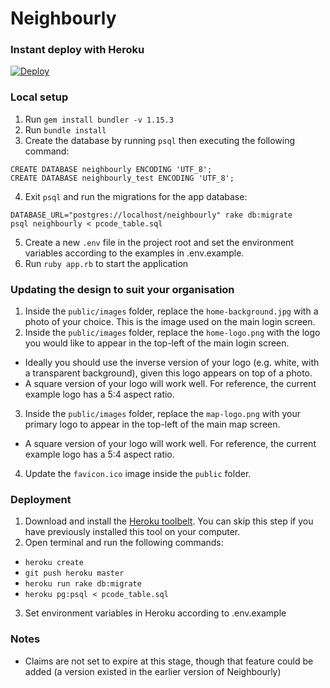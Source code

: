 # Neighbourly

### Instant deploy with Heroku

[![Deploy](https://www.herokucdn.com/deploy/button.svg)](https://heroku.com/deploy)

### Local setup

1. Run `gem install bundler -v 1.15.3`
2. Run `bundle install`
3. Create the database by running `psql` then executing the following command:
  ```
  CREATE DATABASE neighbourly ENCODING 'UTF_8';
  CREATE DATABASE neighbourly_test ENCODING 'UTF_8';
  ```
4. Exit `psql` and run the migrations for the app database:
  ```
  DATABASE_URL="postgres://localhost/neighbourly" rake db:migrate
  psql neighbourly < pcode_table.sql
  ```
5. Create a new `.env` file in the project root and set the environment variables according to the examples in .env.example.
6. Run `ruby app.rb` to start the application

### Updating the design to suit your organisation

1. Inside the `public/images` folder, replace the `home-background.jpg` with a photo of your choice. This is the image used on the main login screen.
2. Inside the `public/images` folder, replace the `home-logo.png` with the logo you would like to appear in the top-left of the main login screen.
  - Ideally you should use the inverse version of your logo (e.g. white, with a transparent background), given this logo appears on top of a photo.
  - A square version of your logo will work well. For reference, the current example logo has a 5:4 aspect ratio.
3. Inside the `public/images` folder, replace the `map-logo.png` with your primary logo to appear in the top-left of the main map screen.
  - A square version of your logo will work well. For reference, the current example logo has a 5:4 aspect ratio.
4. Update the `favicon.ico` image inside the `public` folder.

### Deployment

1. Download and install the [Heroku toolbelt](https://devcenter.heroku.com/articles/heroku-cli#download-and-install). You can skip this step if you have previously installed this tool on your computer.
2. Open terminal and run the following commands:
  - `heroku create`
  - `git push heroku master`
  - `heroku run rake db:migrate`
  - `heroku pg:psql < pcode_table.sql`
3. Set environment variables in Heroku according to .env.example

### Notes

- Claims are not set to expire at this stage, though that feature could be added (a version existed in the earlier version of Neighbourly)
